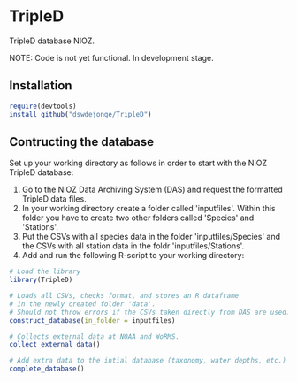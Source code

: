 # TripleD
TripleD database NIOZ.

NOTE: Code is not yet functional. In development stage.

## Installation
```R
require(devtools)
install_github("dswdejonge/TripleD")
```

## Contructing the database
Set up your working directory as follows in order to start with the NIOZ TripleD database:  

1. Go to the NIOZ Data Archiving System (DAS) and request the formatted TripleD data files.  
2. In your working directory create a folder called 'inputfiles'. Within this folder you have to create two other folders called 'Species' and 'Stations'.   
3. Put the CSVs with all species data in the folder 'inputfiles/Species' and the CSVs with all station data in the foldr 'inputfiles/Stations'.  
4. Add and run the following R-script to your working directory:

```R
# Load the library
library(TripleD)

# Loads all CSVs, checks format, and stores an R dataframe 
# in the newly created folder 'data'.
# Should not throw errors if the CSVs taken directly from DAS are used.
construct_database(in_folder = inputfiles)

# Collects external data at NOAA and WoRMS.
collect_external_data()

# Add extra data to the intial database (taxonomy, water depths, etc.)
complete_database()
```
